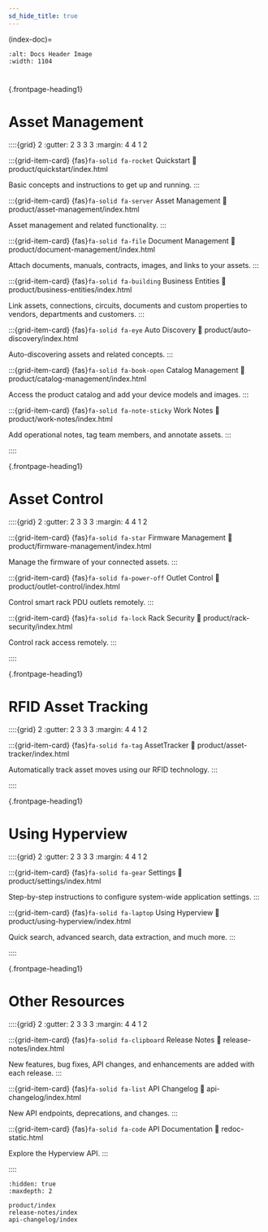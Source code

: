 ```yaml
---
sd_hide_title: true
---
```


(index-doc)=

```{image} ../_static/docs_header.jpg
:alt: Docs Header Image
:width: 1104
```
#


{.frontpage-heading1}
# Asset Management

::::{grid} 2
:gutter: 2 3 3 3
:margin: 4 4 1 2


:::{grid-item-card} {fas}`fa-solid fa-rocket` Quickstart
:link: product/quickstart/index.html

Basic concepts and instructions to get up and running.
:::

:::{grid-item-card} {fas}`fa-solid fa-server` Asset Management
:link: product/asset-management/index.html

Asset management and related functionality.
:::

:::{grid-item-card} {fas}`fa-solid fa-file` Document Management
:link: product/document-management/index.html

Attach documents, manuals, contracts, images, and links to your assets.
:::

:::{grid-item-card} {fas}`fa-solid fa-building` Business Entities
:link: product/business-entities/index.html

Link assets, connections, circuits, documents and custom properties to vendors, departments and customers.
:::

:::{grid-item-card} {fas}`fa-solid fa-eye` Auto Discovery
:link: product/auto-discovery/index.html

Auto-discovering assets and related concepts.
:::

:::{grid-item-card} {fas}`fa-solid fa-book-open` Catalog Management
:link: product/catalog-management/index.html

Access the product catalog and add your device models and images.
:::

:::{grid-item-card} {fas}`fa-solid fa-note-sticky` Work Notes
:link: product/work-notes/index.html

Add operational notes, tag team members, and annotate assets.
:::

::::


{.frontpage-heading1}
# Asset Control

::::{grid} 2
:gutter: 2 3 3 3
:margin: 4 4 1 2

:::{grid-item-card} {fas}`fa-solid fa-star` Firmware Management
:link: product/firmware-management/index.html

Manage the firmware of your connected assets.
:::

:::{grid-item-card} {fas}`fa-solid fa-power-off` Outlet Control
:link: product/outlet-control/index.html

Control smart rack PDU outlets remotely.
:::

:::{grid-item-card} {fas}`fa-solid fa-lock` Rack Security
:link: product/rack-security/index.html

Control rack access remotely.
:::

::::


{.frontpage-heading1}
# RFID Asset Tracking

::::{grid} 2
:gutter: 2 3 3 3
:margin: 4 4 1 2

:::{grid-item-card} {fas}`fa-solid fa-tag` AssetTracker
:link: product/asset-tracker/index.html

Automatically track asset moves using our RFID technology.
:::

::::


{.frontpage-heading1}
# Using Hyperview

::::{grid} 2
:gutter: 2 3 3 3
:margin: 4 4 1 2

:::{grid-item-card} {fas}`fa-solid fa-gear` Settings
:link: product/settings/index.html

Step-by-step instructions to configure system-wide application settings.
:::

:::{grid-item-card} {fas}`fa-solid fa-laptop` Using Hyperview
:link: product/using-hyperview/index.html

Quick search, advanced search, data extraction, and much more.
:::

::::


{.frontpage-heading1}
# Other Resources

::::{grid} 2
:gutter: 2 3 3 3
:margin: 4 4 1 2

:::{grid-item-card} {fas}`fa-solid fa-clipboard` Release Notes
:link: release-notes/index.html

New features, bug fixes, API changes, and enhancements are added with each release.
:::

:::{grid-item-card} {fas}`fa-solid fa-list` API Changelog
:link: api-changelog/index.html

New API endpoints, deprecations, and changes.
:::

:::{grid-item-card} {fas}`fa-solid fa-code` API Documentation
:link: redoc-static.html

Explore the Hyperview API.
:::

::::


```{toctree}
:hidden: true
:maxdepth: 2

product/index
release-notes/index
api-changelog/index
```
